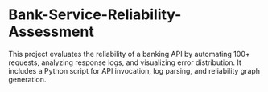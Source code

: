 # Bank-Service-Reliability-Assessment
This project evaluates the reliability of a banking API by automating 100+ requests, analyzing response logs, and visualizing error distribution. It includes a Python script for API invocation, log parsing, and reliability graph generation.
